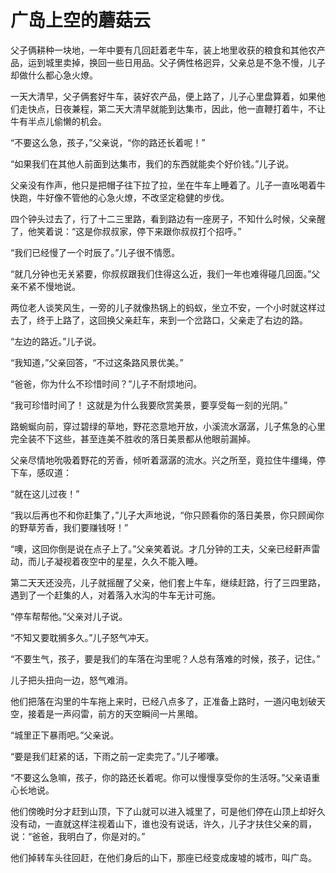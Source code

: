 # 广岛上空的蘑菇云

父子俩耕种一块地，一年中要有几回赶着老牛车，装上地里收获的粮食和其他农产品，运到城里卖掉，换回一些日用品。父子俩性格迥异，父亲总是不急不慢，儿子却做什么都心急火燎。 

一天大清早，父子俩套好牛车，装好农产品，便上路了，儿子心里盘算着，如果他们走快点，日夜兼程，第二天大清早就能到达集市，因此，他一直鞭打着牛，不让牛有半点儿偷懒的机会。 

“不要这么急，孩子，”父亲说，“你的路还长着呢！” 

“如果我们在其他人前面到达集市，我们的东西就能卖个好价钱。”儿子说。 

父亲没有作声，他只是把帽子往下拉了拉，坐在牛车上睡着了。儿子一直吆喝着牛快跑，牛好像不管他的心急火燎，不改坚定稳健的步伐。 

四个钟头过去了，行了十二三里路，看到路边有一座房子，不知什么时候，父亲醒了，他笑着说：“这是你叔叔家，停下来跟你叔叔打个招呼。” 

“我们已经慢了一个时辰了。”儿子很不情愿。 

“就几分钟也无关紧要，你叔叔跟我们住得这么近，我们一年也难得碰几回面。”父亲不紧不慢地说。 

两位老人谈笑风生，一旁的儿子就像热锅上的蚂蚁，坐立不安，一个小时就这样过去了，终于上路了，这回换父亲赶车，来到一个岔路口，父亲走了右边的路。 

“左边的路近。”儿子说。 

“我知道，”父亲回答，“不过这条路风景优美。” 

“爸爸，你为什么不珍惜时间？”儿子不耐烦地问。 

“我可珍惜时间了！ 这就是为什么我要欣赏美景，要享受每一刻的光阴。” 

路蜿蜒向前，穿过碧绿的草地，野花恣意地开放，小溪流水潺潺，儿子焦急的心里完全装不下这些，甚至连美不胜收的落日美景都从他眼前漏掉。 

父亲尽情地吮吸着野花的芳香，倾听着潺潺的流水。兴之所至，竟拉住牛缰绳，停下车，感叹道： 

“就在这儿过夜！” 

“我以后再也不和你赶集了，”儿子大声地说，“你只顾看你的落日美景，你只顾闻你的野草芳香，我们要赚钱呀！” 

“噢，这回你倒是说在点子上了。”父亲笑着说。才几分钟的工夫，父亲已经鼾声雷动，而儿子凝视着夜空中的星星，久久不能入睡。 

第二天天还没亮，儿子就摇醒了父亲，他们套上牛车，继续赶路，行了三四里路，遇到了一个赶集的人，对着落入水沟的牛车无计可施。 

“停车帮帮他。”父亲对儿子说。 

“不知又要耽搁多久。”儿子怒气冲天。 

“不要生气，孩子，要是我们的车落在沟里呢？人总有落难的时候，孩子，记住。” 

儿子把头扭向一边，怒气难消。 

他们把落在沟里的牛车拖上来时，已经八点多了，正准备上路时，一道闪电划破天空，接着是一声闷雷，前方的天空瞬间一片黑暗。 

“城里正下暴雨吧。”父亲说。 

“要是我们赶紧的话，下雨之前一定卖完了。”儿子嘟囔。 

“不要这么急嘛，孩子，你的路还长着呢。你可以慢慢享受你的生活呀。”父亲语重心长地说。 

他们傍晚时分才赶到山顶，下了山就可以进入城里了，可是他们停在山顶上却好久没有动，一直就这样注视着山下，谁也没有说话，许久，儿子才扶住父亲的肩，说：“爸爸，我明白了，你是对的。” 

他们掉转车头往回赶，在他们身后的山下，那座已经变成废墟的城市，叫广岛。